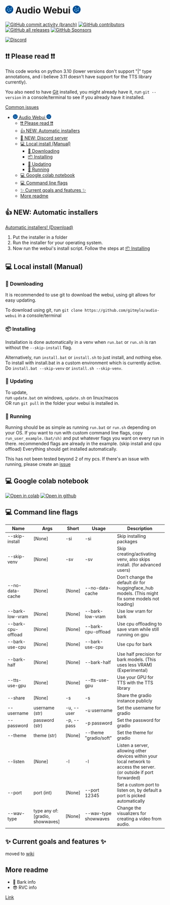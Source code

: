 # <img alt="logo" height="25" src="assets/logo.png" width="25"/> Audio Webui <img alt="logo" height="25" src="assets/logo.png" width="25"/>

[![GitHub commit activity (branch)](https://img.shields.io/github/commit-activity/t/gitmylo/audio-webui)](https://github.com/gitmylo/audio-webui/commits/master)
[![GitHub contributors](https://img.shields.io/github/contributors-anon/gitmylo/audio-webui)](https://github.com/gitmylo/audio-webui/graphs/contributors)
[![GitHub all releases](https://img.shields.io/github/downloads/gitmylo/audio-webui/total?label=installer%20downloads)](https://github.com/gitmylo/audio-webui/releases/tag/Installers)
[![GitHub Sponsors](https://img.shields.io/github/sponsors/gitmylo?label=github+sponsors+supporters)](https://github.com/sponsors/gitmylo)

[![Discord](https://img.shields.io/discord/1118525872882843711?style=flat&label=discord)](https://discord.gg/NB86C3Szkg)


## ❗❗ Please read ❗❗
This code works on python 3.10 (lower versions don't support "|" type annotations, and i believe 3.11 doesn't have support for the TTS library currently).

You also need to have [Git](https://git-scm.com/downloads) installed, you might already have it, run `git --version` in a console/terminal to see if you already have it installed.

[Common issues](https://github.com/gitmylo/audio-webui/wiki/common-issues)

<!-- TOC -->
* [<img alt="logo" height="15" src="assets/logo.png" width="15"/> Audio Webui <img alt="logo" height="15" src="assets/logo.png" width="15"/>](#img-altlogo-height25-srcassetslogopng-width25-audio-webui-img-altlogo-height25-srcassetslogopng-width25)
  * [❗❗ Please read ❗❗](#-please-read-)
  * [👍 NEW: Automatic installers](#-new--automatic-installers)
  * [💬 NEW: Discord server](#-new--discord-server)
  * [💻 Local install (Manual)](#-local-install--manual-)
    * [🔽 Downloading](#-downloading)
    * [📦 Installing](#-installing)
    * [🔼 Updating](#-updating)
    * [🏃‍ Running](#-running)
  * [💻 Google colab notebook](#-google-colab-notebook)
  * [💻 Command line flags](#-command-line-flags)
  * [✨ Current goals and features ✨](#-current-goals-and-features-)
  * [More readme](#more-readme)
<!-- TOC -->

## 👍 NEW: Automatic installers
[Automatic installers! (Download)](https://github.com/gitmylo/audio-webui/releases/tag/Installers)
1. Put the installer in a folder
2. Run the installer for your operating system.
3. Now run the webui's install script. Follow the steps at [📦 Installing](#-installing)

## 💻 Local install (Manual)
### 🔽 Downloading
It is recommended to use git to download the webui, using git allows for easy updating.

To download using git, run `git clone https://github.com/gitmylo/audio-webui` in a console/terminal

### 📦 Installing
Installation is done automatically in a venv when `run.bat` or `run.sh` is ran without the `--skip-install` flag.

Alternatively, run `install.bat` or `install.sh` to just install, and nothing else. To install with install.bat in a custom environment which is currently active. Do `install.bat --skip-venv` or `install.sh --skip-venv`.

### 🔼 Updating
To update,  
run `update.bat` on windows, `update.sh` on linux/macos  
OR run `git pull` in the folder your webui is installed in.

### 🏃‍ Running
Running should be as simple as running `run.bat` or `run.sh` depending on your OS.
If you want to run with custom command line flags, copy `run_user_example.(bat/sh)` and put whatever flags you want on every run in there. recommended flags are already in the example. (skip install and cpu offload)
Everything should get installed automatically.

This has not been tested beyond 2 of my pcs.
If there's an issue with running, please create an [issue](https://github.com/gitmylo/audio-webui/issues)

## 💻 Google colab notebook
[![Open in colab](https://colab.research.google.com/assets/colab-badge.svg)](https://colab.research.google.com/github/gitmylo/audio-webui/blob/master/audio_webui_colab.ipynb) [![Open in github](https://img.shields.io/badge/Github-Open%20file-green)](audio_webui_colab.ipynb)

## 💻 Command line flags

| Name               | Args                             | Short      | Usage                 | Description                                                                                                            |
|--------------------|----------------------------------|------------|-----------------------|------------------------------------------------------------------------------------------------------------------------|
| --skip-install     | [None]                           | -si        | -si                   | Skip installing packages                                                                                               |
| --skip-venv        | [None]                           | -sv        | -sv                   | Skip creating/activating venv, also skips install. (for advanced users)                                                |
| --no-data-cache    | [None]                           | [None]     | --no-data-cache       | Don't change the default dir for huggingface_hub models. (This might fix some models not loading)                      |
| --bark-low-vram    | [None]                           | [None]     | --bark-low-vram       | Use low vram for bark                                                                                                  |
| --bark-cpu-offload | [None]                           | [None]     | --bark-cpu-offload    | Use cpu offloading to save vram while still running on gpu                                                             |
| --bark-use-cpu     | [None]                           | [None]     | --bark-use-cpu        | Use cpu for bark                                                                                                       |
| --bark-half        | [None]                           | [None]     | --bark-half           | Use half precision for bark models. (This uses less VRAM) (Experimental)                                               |
| --tts-use-gpu      | [None]                           | [None]     | --tts-use-gpu         | Use your GPU for TTS with the TTS library                                                                              |
| --share            | [None]                           | -s         | -s                    | Share the gradio instance publicly                                                                                     |
| --username         | username (str)                   | -u, --user | -u username           | Set the username for gradio                                                                                            |
| --password         | password (str)                   | -p, --pass | -p password           | Set the password for gradio                                                                                            |
| --theme            | theme (str)                      | [None]     | --theme "gradio/soft" | Set the theme for gradio                                                                                               |
| --listen           | [None]                           | -l         | -l                    | Listen a server, allowing other devices within your local network to access the server. (or outside if port forwarded) |
| --port             | port (int)                       | [None]     | --port 12345          | Set a custom port to listen on, by default a port is picked automatically                                              |
| --wav-type         | type any of: [gradio, showwaves] | [None]     | --wav-type showwaves  | Change the visualizers for creating a video from audio.                                                                |


## ✨ Current goals and features ✨
moved to [wiki](https://github.com/gitmylo/audio-webui/wiki/Features)

## More readme
* 🐶 Bark info
* 😎 RVC info

[Link](https://github.com/gitmylo/audio-webui/wiki/info)
